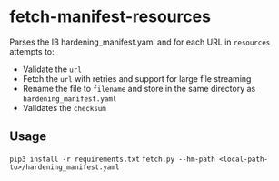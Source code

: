 # fetch-manifest-resources
Parses the IB hardening_manifest.yaml and for each URL in `resources` attempts to:
- Validate the `url`
- Fetch the `url` with retries and support for large file streaming
- Rename the file to `filename` and store in the same directory as `hardening_manifest.yaml`
- Validates the `checksum`

## Usage
`pip3 install -r requirements.txt`
`fetch.py --hm-path <local-path-to>/hardening_manifest.yaml`